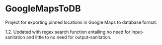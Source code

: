 # GoogleMapsToDB
Project for exporting pinned locations in Google Maps to database format.

1.2. Updated with regex search function entailing no need for input-sanitation and little to no need for output-sanitation.

